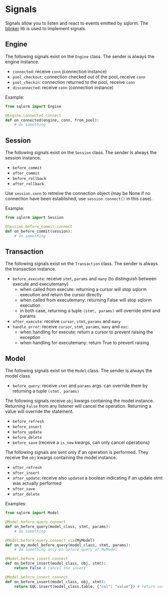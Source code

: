 # Signals

Signals allow you to listen and react to events emitted by sqlorm. The [blinker](https://blinker.readthedocs.io) lib is used to implement signals.

## Engine

The following signals exist on the `Engine` class. The sender is always the engine instance.

- `connected`: receive `conn` (connection instance)
- `pool_checkout`: connection checked out of the pool, receive `conn`
- `pool_checkin`: connection returned to the pool, receive `conn`
- `disconnected`: receive `conn` (connection instance)

Example:

```py
from sqlorm import Engine

@Engine.connected.connect
def on_connected(engine, conn, from_pool):
    # do something
```

## Session

The following signals exist on the `Session` class. The sender is always the session instance.

- `before_commit`
- `after_commit`
- `before_rollback`
- `after_rollback`

Use `session.conn` to retreive the connection object (may be None if no connection have been established, use `session.connect()` in this case).

Example:

```py
from sqlorm import Session

@Session.before_commit.connect
def on_before_commit(session):
    # do something
```

## Transaction

The following signals exist on the `Transaction` class. The sender is always the transaction instance.

- `before_execute`: receive `stmt`, `params` and `many` (to distinguish between execute and executemany)
    - when called from execute: returning a cursor will stop sqlorm execution and return the cursor directly
    - when called from executemany: returning False will stop sqlorm execution
    - in both case, returning a tuple `(stmt, params)` will override stmt and params
- `after_execute`: receive `cursor`, `stmt`, `params` and `many`
- `handle_error`: receive `cursor`, `stmt`, `params`, `many` and `exc`:
    - when handling for execute: return a cursor to prevent raising the exception
    - when handling for executemany: return True to prevent raising

## Model

The following signals exist on the `Model` class. The sender is always the model class.

- `before_query`: receive `stmt` and `params` args. can override them by returning a tuple `(stmt, params)`

The following signals receive `obj` kwargs containing the model instance.
Returning `False` from any listener will cancel the operation. Returning a value will override the statement.

- `before_refresh`
- `before_insert`
- `before_update`
- `before_delete`
- `before_save` (receive a `is_new` kwargs, can only cancel operations)

The following signals are sent only if an operation is performed. They receive the `obj` kwargs containing the model instance.

- `after_refresh`
- `after_insert`
- `after_update`: receive also `updated` a boolean indicating if an update stmt was actually performed
- `after_save`
- `after_delete`

Examples:

```py
from sqlorm import Model

@Model.before_query.connect
def on_before_query(model_class, stmt, params):
    # do something

@Model.before_query.connect_via(MyModel)
def on_my_model_before_query(model_class, stmt, params):
    # do something only on before_query of MyModel

@Model.before_insert.connect
def on_before_insert(model_class, obj, stmt):
    return False # cancel the insert

@Model.before_insert.connect
def on_before_insert(model_class, obj, stmt):
    return SQL.insert(model_class.table, {"col": "value"}) # return custom statement
```